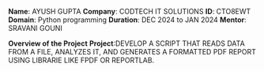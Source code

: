 **Name**: AYUSH GUPTA 
**Company**: CODTECH IT SOLUTIONS 
**ID**: CTO8EWT 
**Domain**: Python programming 
**Duration**: DEC 2024 to JAN 2024 
**Mentor**: SRAVANI GOUNI

**Overview of the Project** 
**Project**:DEVELOP A SCRIPT THAT READS DATA FROM A FILE, ANALYZES IT, AND GENERATES A FORMATTED PDF REPORT USING LIBRARIE LIKE FPDF OR REPORTLAB.
